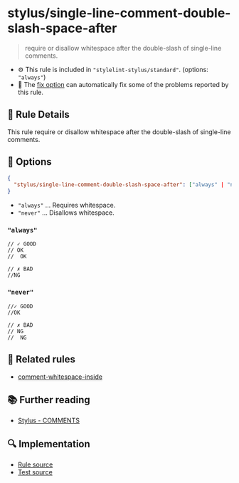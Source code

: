 # stylus/single-line-comment-double-slash-space-after

> require or disallow whitespace after the double-slash of single-line comments.

- :gear: This rule is included in `"stylelint-stylus/standard"`. (options: `"always"`)
- :wrench: The [fix option](https://stylelint.io/user-guide/usage/options#fix) can automatically fix some of the problems reported by this rule.

## :book: Rule Details

This rule require or disallow whitespace after the double-slash of single-line comments.

## :wrench: Options

```json
{
  "stylus/single-line-comment-double-slash-space-after": ["always" | "never"]
}
```

- `"always"` ... Requires whitespace.
- `"never"` ... Disallows whitespace.

### `"always"`

<stylelint-code-block fix :rules="{ 'stylus/single-line-comment-double-slash-space-after': 'always' }">

```styl
// ✓ GOOD
// OK
//  OK

// ✗ BAD
//NG
```

</stylelint-code-block>

### `"never"`

<stylelint-code-block fix :rules="{ 'stylus/single-line-comment-double-slash-space-after': 'never' }">

```styl
//✓ GOOD
//OK

// ✗ BAD
// NG
//  NG
```

</stylelint-code-block>

## :couple: Related rules

- [comment-whitespace-inside]

## :books: Further reading

- [Stylus - COMMENTS]

[comment-whitespace-inside]: https://stylelint.io/user-guide/rules/comment-whitespace-inside
[Stylus - COMMENTS]: https://stylus-lang.com/docs/comments.html

## :mag: Implementation

- [Rule source](https://github.com/stylus/stylelint-stylus/blob/main/lib/rules/single-line-comment-double-slash-space-after.js)
- [Test source](https://github.com/stylus/stylelint-stylus/blob/main/tests/lib/rules/single-line-comment-double-slash-space-after.js)
